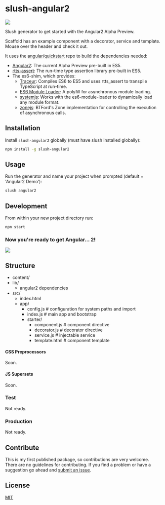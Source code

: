 slush-angular2
==============

![](http://thevelourfog.github.io/src/content/svg/shield.svg)

Slush generator to get started with the Angular2 Alpha Preview.

Scaffold has an example component with a decorator, service and template. Mouse over the header and check it out.

It uses the [angular/quickstart](https://github.com/angular/quickstart) repo to build the dependencies needed:
- [Angular2](https://www.npmjs.com/package/angular2): The current Alpha Preview pre-built in ES5.
- [rtts-assert](https://www.npmjs.com/package/rtts_assert): The run-time type assertion library pre-built in ES5.
- The es6-shim, which provides:
	- [Traceur](https://www.npmjs.com/package/traceur): Compiles ES6 to ES5 and uses rtts_assert to transpile TypeScript at run-time.
	- [ES6 Module Loader](https://www.npmjs.com/package/es6-module-loader): A polyfill for asynchronous module loading.
	- [systemjs](https://www.npmjs.com/package/systemjs): Works with the es6-module-loader to dynamically load any module format.
	- [zonejs](https://www.npmjs.com/package/zone.js): BTFord's Zone implementation for controlling the execution of asynchronous calls.

## Installation

Install `slush-angular2` globally (must have slush installed globally):

```bash
npm install -g slush-angular2
```

## Usage

Run the generator and name your project when prompted (default = 'Angular2 Demo'):

```bash
slush angular2
```

## Development

From within your new project directory run:

```bash
npm start
```

### Now you're ready to get Angular... 2!

![](http://i.imgur.com/85O2cvX.gif)

## Structure
- content/
- lib/
	- angular2 dependencies
- src/
	- index.html
	- app/
		- config.js # configuration for system paths and import
		- index.js # main app and bootstrap
		- starter/
			- component.js # component directive
			- decorator.js # decorator directive
			- service.js # injectable service
			- template.html # component template

#### CSS Preprocessors
Soon.

#### JS Supersets
Soon. 

### Test

Not ready.

### Production

Not ready.

## Contribute

This is my first published package, so contributions are very welcome. There are no guidelines for contributing. If you find a problem or have a suggestion go ahead and [submit an issue](https://github.com/thevelourfog/slush-angular2/issues).

## License

[MIT](https://github.com/thevelourfog/slush-angular2/blob/master/LICENSE)